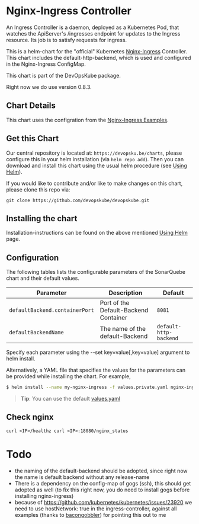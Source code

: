 # Nginx-Ingress Controller

An Ingress Controller is a daemon, deployed as a Kubernetes Pod, that watches the ApiServer's /ingresses endpoint for updates to the Ingress resource. Its job is to satisfy requests for ingress.

This is a helm-chart for the "official" Kubernetes [Nginx-Ingress](https://github.com/kubernetes/contrib/tree/master/ingress/controllers/nginx) Controller. This chart includes the default-http-backend, which is used and configured in the Nginx-Ingress ConfigMap.

This chart is part of the DevOpsKube package.

Right now we do use version 0.8.3.

## Chart Details

This chart uses the configration from the [Nginx-Ingress Examples](https://github.com/kubernetes/contrib/tree/master/ingress/controllers/nginx/examples).

## Get this Chart

Our central repository is located at: `https://devopsku.be/charts`, please configure this in your helm installation (via `helm repo add`). Then you can download and install this chart using the usual helm procedure (see [Using Helm](https://github.com/kubernetes/helm/blob/master/docs/using_helm.md)).

If you would like to contribute and/or like to make changes on this chart, please clone this repo via:

`git clone https://github.com/devopskube/devopskube.git`

## Installing the chart

Installation-instructions can be found on the above mentioned [Using Helm](https://github.com/kubernetes/helm/blob/master/docs/using_helm.md) page.

## Configuration

The following tables lists the configurable parameters of the SonarQuebe chart and their default values.

|Parameter|Description|Default|
|---------|-----------|-------|
|`defaultBackend.containerPort`|Port of the Default-Backend Container|`8081`|
|`defaultBackendName`|The name of the default-Backend|`default-http-backend`|

Specify each parameter using the --set key=value[,key=value] argument to helm install.

Alternatively, a YAML file that specifies the values for the parameters can be provided while installing the chart. For example,

```bash
$ helm install --name my-nginx-ingress -f values.private.yaml nginx-ingress-x.x.x.tgz
```

> **Tip**: You can use the default [values.yaml](values.yaml)

## Check nginx

``
curl <IP>/healthz
curl <IP>:18080/nginx_status
``

# Todo

* the naming of the default-backend should be adopted, since right now the name is default backend without any release-name
* There is a dependency on the config-map of gogs (ssh), this should get adopted as well (to fix this right now, you do need to install gogs before installing nginx-ingress)
* because of https://github.com/kubernetes/kubernetes/issues/23920 we need to use hostNetwork: true in the ingress-controller, against all examples (thanks to [bacongobbler](http://blog.bacongobbler.com/)) for pointing this out to me
